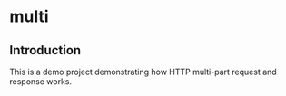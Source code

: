 multi
=====

Introduction
------------

This is a demo project demonstrating how HTTP multi-part request and response works.
